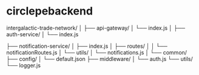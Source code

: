 # circlepebackend
intergalactic-trade-network/
│
├── api-gateway/
│   └── index.js
│
├── auth-service/
│   └── index.js

├── notification-service/
│   ├── index.js
│   ├── routes/
│   │   └── notificationRoutes.js
│   └── utils/
│       └── notifications.js
│
└── common/
    ├── config/
    │   └── default.json
    ├── middleware/
    │   └── auth.js
    └── utils/
        └── logger.js
